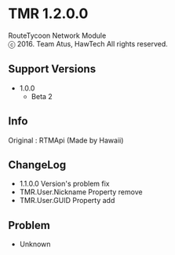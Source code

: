# TMR 1.2.0.0
RouteTycoon Network Module<br>ⓒ 2016. Team Atus, HawTech All rights reserved.
## Support Versions
* 1.0.0
   * Beta 2

## Info
Original : RTMApi (Made by Hawaii)

## ChangeLog
* 1.1.0.0 Version's problem fix
* TMR.User.Nickname Property remove
* TMR.User.GUID Property add

## Problem
* Unknown
